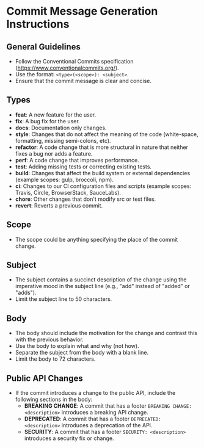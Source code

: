 # Commit Message Generation Instructions

## General Guidelines
- Follow the Conventional Commits specification (https://www.conventionalcommits.org/).
- Use the format: `<type>(<scope>): <subject>`.
- Ensure that the commit message is clear and concise.

## Types
- **feat**: A new feature for the user.
- **fix**: A bug fix for the user.
- **docs**: Documentation only changes.
- **style**: Changes that do not affect the meaning of the code (white-space, formatting, missing semi-colons, etc).
- **refactor**: A code change that is more structural in nature that neither fixes a bug nor adds a feature.
- **perf**: A code change that improves performance.
- **test**: Adding missing tests or correcting existing tests.
- **build**: Changes that affect the build system or external dependencies (example scopes: gulp, broccoli, npm).
- **ci**: Changes to our CI configuration files and scripts (example scopes: Travis, Circle, BrowserStack, SauceLabs).
- **chore**: Other changes that don't modify src or test files.
- **revert**: Reverts a previous commit.

## Scope
- The scope could be anything specifying the place of the commit change.

## Subject
- The subject contains a succinct description of the change using the imperative mood in the subject line (e.g., "add" instead of "added" or "adds").
- Limit the subject line to 50 characters.

## Body
- The body should include the motivation for the change and contrast this with the previous behavior.
- Use the body to explain what and why (not how).
- Separate the subject from the body with a blank line.
- Limit the body to 72 characters.

## Public API Changes
- If the commit introduces a change to the public API, include the following sections in the body:
  - **BREAKING CHANGE**: A commit that has a footer `BREAKING CHANGE: <description>` introduces a breaking API change.
  - **DEPRECATED**: A commit that has a footer `DEPRECATED: <description>` introduces a deprecation of the API.
  - **SECURITY**: A commit that has a footer `SECURITY: <description>` introduces a security fix or change.